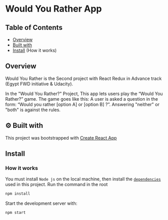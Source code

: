 # Would You Rather App

## Table of Contents

- [Overview](#overview)
- [Built with](#-built-with)
- [Install](#install) (How it works)

## Overview

Would You Rather is the Second project with React Redux in Advance track (Egypt FWD initiative & Udacity).

In the "Would You Rather?" Project, This app lets users play the “Would You Rather?” game. The game goes like this: A user is asked a question in the form: “Would you rather [option A] or [option B] ?”. Answering "neither" or "both" is against the rules.

## ⚙ Built with

This project was bootstrapped with [Create React App](https://github.com/facebookincubator/create-react-app)

## Install

### How it works

You must install `Node js` on the local machine,
then install the [`dependencies`](package.json) used in this project. Run the command in the root

```bash
npm install
```

Start the development server with:

```bash
npm start
```
